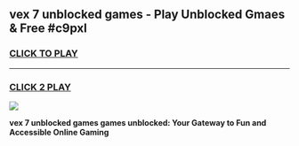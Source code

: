 
## vex 7 unblocked games - Play Unblocked Gmaes & Free #c9pxl
<h3>
<a href="https://news.freeplayer.one?title=vex_7_unblocked_games&ref=24F">CLICK TO PLAY</a></h3>
<hr>

<h3>
<a href="https://news.freeplayer.one?title=vex_7_unblocked_games&ref=24F">CLICK 2 PLAY</a>
  
</h3>

<a href="https://news.freeplayer.one?title=vex_7_unblocked_games&ref=24F/"><img src="https://clearcache.store/games.png"></a>


**vex 7 unblocked games games unblocked: Your Gateway to Fun and Accessible Online Gaming**
